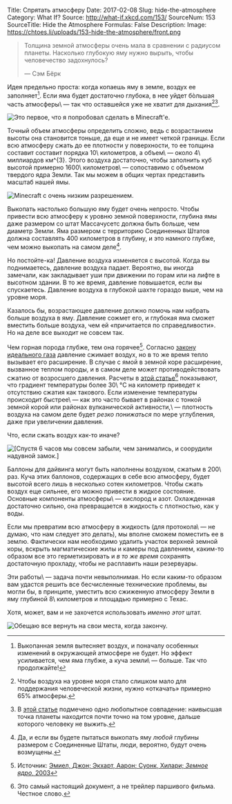 Title: Спрятать атмосферу
Date: 2017-02-08
Slug: hide-the-atmosphere
Category: What If?
Source: http://what-if.xkcd.com/153/
SourceNum: 153
SourceTitle: Hide the Atmosphere
Formulas: False
Description: 
Image: https://chtoes.li/uploads/153-hide-the-atmosphere/front.png

> Толщина земной атмосферы очень мала в сравнении с радиусом планеты. Насколько глубокую яму нужно вырыть, чтобы человечество задохнулось?
>
> — Сэм Бёрк

Идея предельно проста: когда копаешь яму в земле, воздух ее заполняет[^1]. Если яма будет достаточно глубока, в нее уйдет бòльшая часть атмосферы\ — так что оставшейся уже не хватит для дыхания[^2]⁠[^3].

[^1]: Выкопанная земля вытесняет воздух, и поначалу особенных изменений в окружающей атмосфере не будет. Но эффект усиливается, чем яма глубже, а куча земли\ — больше. Так что продолжайте!

[^2]: Чтобы воздуха на уровне моря стало слишком мало для поддержания человеческой жизни, нужно «откачать» примерно 65% атмосферы.

[^3]: В [этой статье][1] подмечено одно любопытное совпадение: наивысшая точка планеты находится почти точно на том уровне, дальше которого человеку не выжить.

![](/uploads/153-hide-the-atmosphere/hole_ru.png "Это первое, что я попробовал сделать в Minecraft\'е.")

Точный объем атмосферы определить сложно, ведь с возрастанием высоты она становится тоньше, да еще и не имеет четкой границы. Если всю атмосферу сжать до ее плотности у поверхности, то ее толщина составит составит порядка 10\ километров, а объем\ — около 4\ миллиардов км^{3}. Этого воздуха достаточно, чтобы заполнить куб высотой примерно 1600\ километров\ — сопоставимо с объемом твердого ядра Земли. Так мы можем в общих чертах представить масштаб нашей ямы. 

![](/uploads/153-hide-the-atmosphere/cube_ru.png "Minecraft с очень низким разрешением.")

Выкопать настолько большую яму будет очень непросто. Чтобы привести всю атмосферу к уровню земной поверхности, глубина ямы даже размером со штат Массачусетс должна быть больше, чем диаметр Земли. Яма размером с территорию Соединенных Штатов должна составлять 400 километров в глубину, и это намного глубже, чем можно выкопать на самом деле[^4].

[^4]: Да, и если вы будете пытаться выкопать яму *любой* глубины размером с Соединенные Штаты, люди, вероятно, будут очень возмущены.

Но постойте-ка! Давление воздуха изменяется с высотой. Когда вы поднимаетесь, давление воздуха падает. Вероятно, вы иногда замечали, как закладывает уши при движении по горам или на лифте в высотном здании. В то же время, давление повышается, если вы спускаетесь. Давление воздуха в глубокой шахте гораздо выше, чем на уровне моря.

Казалось бы, возрастающее давление должно помочь нам набрать больше воздуха в яму. Давление сожмет его, и глубокая яма сможет вместить больше воздуха, чем ей «причитается по справедливости». Но на деле все выходит не совсем так.

Чем горная порода глубже, тем она горячее[^5]. Согласно [закону идеального газа][3] давление сжимает воздух, но в то же время тепло вызывает его расширение. В случае с ямой в земной коре расширение, вызванное теплом породы, и в самом деле может противодействовать сжатию от возросшего давления. Расчеты в [этой статье][4][^6] показывают, что градиент температуры более 30\ °C на километр приведет к отсутствию сжатия как такового. Если изменение температуры происходит быстрее\ — как это часто бывает в районах с тонкой земной корой или районах вулканической активности,\ — плотность воздуха на самом деле будет *резко понижаться* по мере углубления, даже при увеличении давления.

[^5]: Источник: [Эмиел, Джон; Экхарт, Аарон; Суонк, Хилари; *Земное ядро*, 2003][2]

[^6]: Это самый настоящий документ, а не трейлер паршивого фильма. Честное слово.

Что, если сжать воздух как-то иначе?

![](/uploads/153-hide-the-atmosphere/pressure_ru.png "[Спустя 6 часов мы совсем забыли, чем занимались, и соорудили надувной замок.]")

Баллоны для дайвинга могут быть наполнены воздухом, сжатым в 200\ раз. Куча этих баллонов, содержащих в себе всю атмосферу, будет высотой всего лишь в несколько сотен километров. Чтобы сжать воздух еще сильнее, его можно привести в жидкое состояние. Основные компоненты атмосферы\ — кислород и азот. Охлажденная достаточно сильно, она превращается в жидкость с плотностью, как у воды.

Если мы превратим всю атмосферу в жидкость (для протокола\ — не думаю, что нам следует это делать), мы вполне сможем поместить ее в землю. Фактически нам необходимо удалить участок верхней земной коры, вскрыть магматические жилы и камеры под давлением, каким-то образом все это герметизировать и *в то же время* сохранять достаточную прохладу, чтобы не расплавить наши резервуары.

Эти работы\ — задача почти невыполнимая. Но если каким-то образом вам удастся решить все бесчисленные технические проблемы, вы могли бы, в принципе, уместить всю сжиженную атмосферу Земли в яму глубиной 8\ километров и площадью примерно с Техас.

Хотя, может, вам и не захочется использовать *именно этот* штат.

![](/uploads/153-hide-the-atmosphere/texas_ru.png "Обещаю все вернуть на свои места, когда закончу.")

[1]: https://academic.oup.com/icb/article/46/1/25/661337/Human-responses-to-extreme-altitudes "Реакция человеческого организма на экстремальные высоты (англ.) | Integrative & Comparative Biology | Oxford Academic"

[2]: https://www.youtube.com/watch?v=LVkocdkcmAc "«Земное ядро»\ — трейлер (англ.) | YouTube"

[3]: https://ru.wikipedia.org/wiki/Уравнение_состояния_идеального_газа "Уравнение состояния идеального газа | Википедия"

[4]: http://nopr.niscair.res.in/handle/123456789/2506 "Давление и плотность воздуха в шахтах (англ.) | NOPR"

